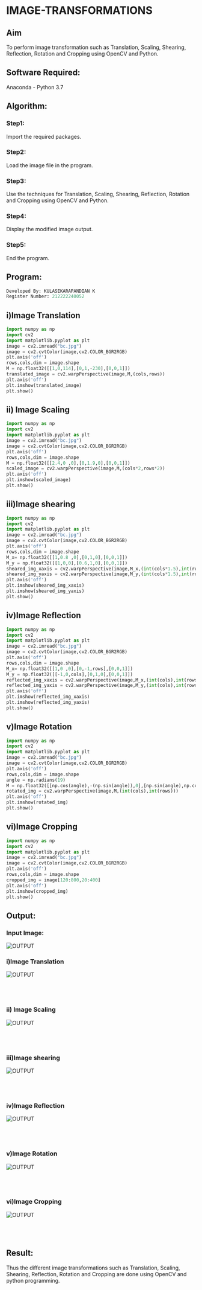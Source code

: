 # IMAGE-TRANSFORMATIONS


## Aim
To perform image transformation such as Translation, Scaling, Shearing, Reflection, Rotation and Cropping using OpenCV and Python.

## Software Required:
Anaconda - Python 3.7

## Algorithm:
### Step1:
Import the required packages.
<br>

### Step2:
Load the image file in the program.
<br>

### Step3:
Use the techniques for Translation, Scaling, Shearing, Reflection, Rotation and Cropping using OpenCV and Python.
<br>

### Step4:
Display the modified image output.
<br>

### Step5:
End the program.
<br>

## Program:
```python
Developed By: KULASEKARAPANDIAN K
Register Number: 212222240052
```

## i)Image Translation
```py
import numpy as np
import cv2
import matplotlib.pyplot as plt
image = cv2.imread("bc.jpg")
image = cv2.cvtColor(image,cv2.COLOR_BGR2RGB)
plt.axis('off')
rows,cols,dim = image.shape
M = np.float32([[1,0,114],[0,1,-230],[0,0,1]])
translated_image = cv2.warpPerspective(image,M,(cols,rows))
plt.axis('off')
plt.imshow(translated_image)
plt.show()
```

## ii) Image Scaling
```py
import numpy as np
import cv2
import matplotlib.pyplot as plt
image = cv2.imread("bc.jpg")
image = cv2.cvtColor(image,cv2.COLOR_BGR2RGB)
plt.axis('off')
rows,cols,dim = image.shape
M = np.float32([[2.4,0 ,0],[0,1.9,0],[0,0,1]])
scaled_image = cv2.warpPerspective(image,M,(cols*2,rows*2))
plt.axis('off')
plt.imshow(scaled_image)
plt.show()
```



## iii)Image shearing
```py
import numpy as np
import cv2
import matplotlib.pyplot as plt
image = cv2.imread("bc.jpg")
image = cv2.cvtColor(image,cv2.COLOR_BGR2RGB)
plt.axis('off')
rows,cols,dim = image.shape
M_x= np.float32([[1,0.8 ,0],[0,1,0],[0,0,1]])
M_y = np.float32([[1,0,0],[0.6,1,0],[0,0,1]])
sheared_img_xaxis = cv2.warpPerspective(image,M_x,(int(cols*1.5),int(rows*1.5)))
sheared_img_yaxis = cv2.warpPerspective(image,M_y,(int(cols*1.5),int(rows*1.5)))
plt.axis('off')
plt.imshow(sheared_img_xaxis)
plt.imshow(sheared_img_yaxis)
plt.show()
```



## iv)Image Reflection
```py
import numpy as np
import cv2
import matplotlib.pyplot as plt
image = cv2.imread("bc.jpg")
image = cv2.cvtColor(image,cv2.COLOR_BGR2RGB)
plt.axis('off')
rows,cols,dim = image.shape
M_x= np.float32([[1,0 ,0],[0,-1,rows],[0,0,1]])
M_y = np.float32([[-1,0,cols],[0,1,0],[0,0,1]])
reflected_img_xaxis = cv2.warpPerspective(image,M_x,(int(cols),int(rows)))
reflected_img_yaxis = cv2.warpPerspective(image,M_y,(int(cols),int(rows)))
plt.axis('off')
plt.imshow(reflected_img_xaxis)
plt.imshow(reflected_img_yaxis)
plt.show()
```



## v)Image Rotation
```py
import numpy as np
import cv2
import matplotlib.pyplot as plt
image = cv2.imread("bc.jpg")
image = cv2.cvtColor(image,cv2.COLOR_BGR2RGB)
plt.axis('off')
rows,cols,dim = image.shape
angle = np.radians(19)
M = np.float32([[np.cos(angle),-(np.sin(angle)),0],[np.sin(angle),np.cos(angle),0],[0,0,1]])
rotated_img = cv2.warpPerspective(image,M,(int(cols),int(rows)))
plt.axis('off')
plt.imshow(rotated_img)
plt.show()
```



## vi)Image Cropping
```py
import numpy as np
import cv2
import matplotlib.pyplot as plt
image = cv2.imread("bc.jpg")
image = cv2.cvtColor(image,cv2.COLOR_BGR2RGB)
plt.axis('off')
rows,cols,dim = image.shape
cropped_img = image[120:800,20:400]
plt.axis('off')
plt.imshow(cropped_img)
plt.show()
```





## Output:
### Input Image:
![OUTPUT](/bc.jpg)

### i)Image Translation
![OUTPUT](/r1.png)
<br>
<br>
<br>
<br>

### ii) Image Scaling
![OUTPUT](/re2.png)
<br>
<br>
<br>
<br>


### iii)Image shearing
![OUTPUT](/re3.png)
<br>
<br>
<br>
<br>


### iv)Image Reflection
![OUTPUT](/re4.png)
<br>
<br>
<br>
<br>



### v)Image Rotation
![OUTPUT](/re5.png)
<br>
<br>
<br>
<br>



### vi)Image Cropping
![OUTPUT](/re6.png)
<br>
<br>
<br>
<br>




## Result: 

Thus the different image transformations such as Translation, Scaling, Shearing, Reflection, Rotation and Cropping are done using OpenCV and python programming.
